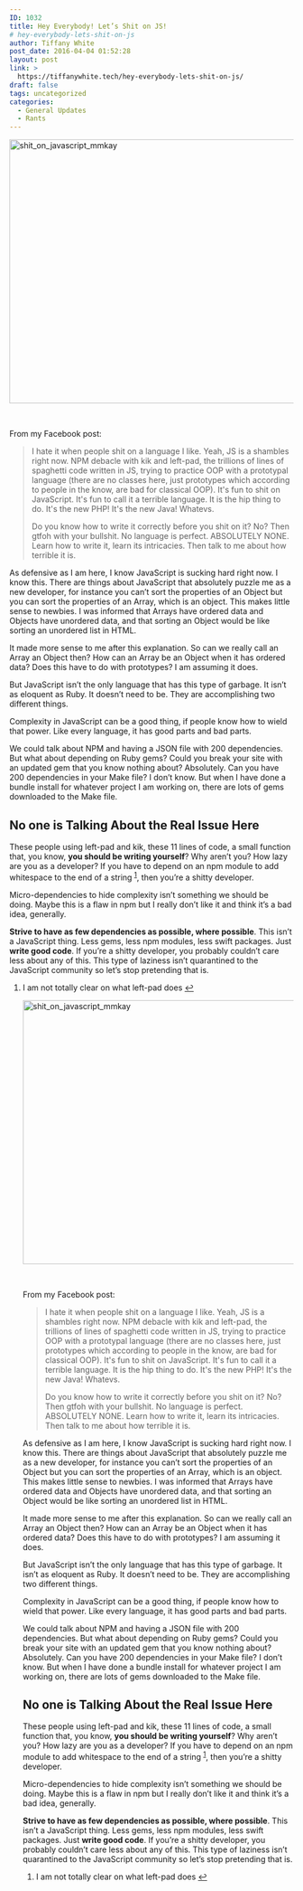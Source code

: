 ```yaml
---
ID: 1032
title: Hey Everybody! Let’s Shit on JS!
# hey-everybody-lets-shit-on-js
author: Tiffany White
post_date: 2016-04-04 01:52:28
layout: post
link: >
  https://tiffanywhite.tech/hey-everybody-lets-shit-on-js/
draft: false
tags: uncategorized
categories:
  - General Updates
  - Rants
---
```



<a href="http://helloburgh.me/wp-content/uploads/2016/04/shitonjs.jpeg" rel="attachment wp-att-1035"><img class="aligncenter size-large wp-image-1035" src="http://helloburgh.me/wp-content/uploads/2016/04/shitonjs-1024x683.jpeg" alt="shit_on_javascript_mmkay" width="700" height="467" /></a>

&nbsp;

From my Facebook post:
<blockquote>I hate it when people shit on a language I like. Yeah, JS is a shambles right now. NPM debacle with kik and left-pad, the trillions of lines of spaghetti code written in JS, trying to practice OOP with a prototypal language (there are no classes here, just prototypes which according to people in the know, are bad for classical OOP). It's fun to shit on JavaScript. It's fun to call it a terrible language. It is the hip thing to do. It's the new PHP! It's the new Java! Whatevs.

Do you know how to write it correctly before you shit on it? No? Then gtfoh with your bullshit. No language is perfect. ABSOLUTELY NONE. Learn how to write it, learn its intricacies. Then talk to me about how terrible it is.</blockquote>
As defensive as I am here, I know JavaScript is sucking hard right now. I know this. There are things about JavaScript that absolutely puzzle me as a new developer, for instance you can’t sort the properties of an Object but you can sort the properties of an Array, which is an object. This makes little sense to newbies. I was informed that Arrays have ordered data and Objects have unordered data, and that sorting an Object would be like sorting an unordered list in HTML.

It made more sense to me after this explanation. So can we really call an Array an Object then? How can an Array be an Object when it has ordered data? Does this have to do with prototypes? I am assuming it does.

But JavaScript isn’t the only language that has this type of garbage. It isn’t as eloquent as Ruby. It doesn’t need to be. They are accomplishing two different things.

Complexity in JavaScript can be a good thing, if people know how to wield that power. Like every language, it has good parts and bad parts.

We could talk about NPM and having a JSON file with 200 dependencies. But what about depending on Ruby gems? Could you break your site with an updated gem that you know nothing about? Absolutely. Can you have 200 dependencies in your Make file? I don’t know. But when I have done a bundle install for whatever project I am working on, there are lots of gems downloaded to the Make file.
<h2>No one is Talking About the Real Issue Here</h2>
These people using left-pad and kik, these 11 lines of code, a small function that, you know, <strong>you should be writing yourself</strong>? Why aren’t you? How lazy are you as a developer? If you have to depend on an npm module to add whitespace to the end of a string <sup><a id="ffn1" class="footnote" href="#fn1">1</a></sup>, then you’re a shitty developer.

Micro-dependencies to hide complexity isn’t something we should be doing. Maybe this is a flaw in npm but I really don’t like it and think it’s a bad idea, generally.

<strong>Strive to have as few dependencies as possible, where possible</strong>. This isn’t a JavaScript thing. Less gems, less npm modules, less swift packages. Just <strong>write good code</strong>. If you’re a shitty developer, you probably couldn’t care less about any of this. This type of laziness isn’t quarantined to the JavaScript community so let’s stop pretending that is.
<ol id="footnotes">
	<li id="fn1">I am not totally clear on what left-pad does <a href="#ffn1">↩︎</a></li>



<a href="http://helloburgh.me/wp-content/uploads/2016/04/shitonjs.jpeg" rel="attachment wp-att-1035"><img class="aligncenter size-large wp-image-1035" src="http://helloburgh.me/wp-content/uploads/2016/04/shitonjs-1024x683.jpeg" alt="shit_on_javascript_mmkay" width="700" height="467" /></a>

&nbsp;

From my Facebook post:
<blockquote>I hate it when people shit on a language I like. Yeah, JS is a shambles right now. NPM debacle with kik and left-pad, the trillions of lines of spaghetti code written in JS, trying to practice OOP with a prototypal language (there are no classes here, just prototypes which according to people in the know, are bad for classical OOP). It's fun to shit on JavaScript. It's fun to call it a terrible language. It is the hip thing to do. It's the new PHP! It's the new Java! Whatevs.

Do you know how to write it correctly before you shit on it? No? Then gtfoh with your bullshit. No language is perfect. ABSOLUTELY NONE. Learn how to write it, learn its intricacies. Then talk to me about how terrible it is.</blockquote>
As defensive as I am here, I know JavaScript is sucking hard right now. I know this. There are things about JavaScript that absolutely puzzle me as a new developer, for instance you can’t sort the properties of an Object but you can sort the properties of an Array, which is an object. This makes little sense to newbies. I was informed that Arrays have ordered data and Objects have unordered data, and that sorting an Object would be like sorting an unordered list in HTML.

It made more sense to me after this explanation. So can we really call an Array an Object then? How can an Array be an Object when it has ordered data? Does this have to do with prototypes? I am assuming it does.

But JavaScript isn’t the only language that has this type of garbage. It isn’t as eloquent as Ruby. It doesn’t need to be. They are accomplishing two different things.

Complexity in JavaScript can be a good thing, if people know how to wield that power. Like every language, it has good parts and bad parts.

We could talk about NPM and having a JSON file with 200 dependencies. But what about depending on Ruby gems? Could you break your site with an updated gem that you know nothing about? Absolutely. Can you have 200 dependencies in your Make file? I don’t know. But when I have done a bundle install for whatever project I am working on, there are lots of gems downloaded to the Make file.
<h2>No one is Talking About the Real Issue Here</h2>
These people using left-pad and kik, these 11 lines of code, a small function that, you know, <strong>you should be writing yourself</strong>? Why aren’t you? How lazy are you as a developer? If you have to depend on an npm module to add whitespace to the end of a string <sup><a id="ffn1" class="footnote" href="#fn1">1</a></sup>, then you’re a shitty developer.

Micro-dependencies to hide complexity isn’t something we should be doing. Maybe this is a flaw in npm but I really don’t like it and think it’s a bad idea, generally.

<strong>Strive to have as few dependencies as possible, where possible</strong>. This isn’t a JavaScript thing. Less gems, less npm modules, less swift packages. Just <strong>write good code</strong>. If you’re a shitty developer, you probably couldn’t care less about any of this. This type of laziness isn’t quarantined to the JavaScript community so let’s stop pretending that is.
<ol id="footnotes">
	<li id="fn1">I am not totally clear on what left-pad does <a href="#ffn1">↩︎</a></li>




</ol>